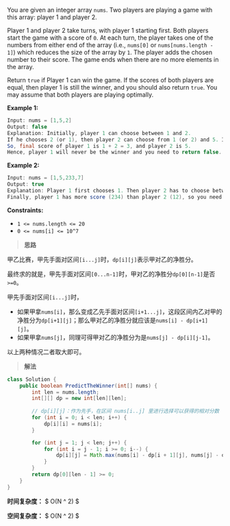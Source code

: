 You are given an integer array `nums`. Two players are playing a game with this array: player 1 and player 2.

Player 1 and player 2 take turns, with player 1 starting first. Both players start the game with a score of `0`. At each turn, the player takes one of the numbers from either end of the array (i.e., `nums[0]` or `nums[nums.length - 1]`) which reduces the size of the array by `1`. The player adds the chosen number to their score. The game ends when there are no more elements in the array.

Return `true` if Player 1 can win the game. If the scores of both players are equal, then player 1 is still the winner, and you should also return `true`. You may assume that both players are playing optimally.

 

**Example 1:**

```java
Input: nums = [1,5,2]
Output: false
Explanation: Initially, player 1 can choose between 1 and 2. 
If he chooses 2 (or 1), then player 2 can choose from 1 (or 2) and 5. If player 2 chooses 5, then player 1 will be left with 1 (or 2). 
So, final score of player 1 is 1 + 2 = 3, and player 2 is 5. 
Hence, player 1 will never be the winner and you need to return false.
```

**Example 2:**

```java
Input: nums = [1,5,233,7]
Output: true
Explanation: Player 1 first chooses 1. Then player 2 has to choose between 5 and 7. No matter which number player 2 choose, player 1 can choose 233.
Finally, player 1 has more score (234) than player 2 (12), so you need to return True representing player1 can win.
```

 

**Constraints:**

- `1 <= nums.length <= 20`
- `0 <= nums[i] <= 10^7`



> **思路**

甲乙比赛，甲先手面对区间`[i...j]`时，`dp[i][j]`表示甲对乙的净胜分。

最终求的就是，甲先手面对区间`[0...n-1]`时，甲对乙的净胜分`dp[0][n-1]`是否`>=0`。

甲先手面对区间`[i...j]`时，

- 如果甲拿`nums[i]`，那么变成乙先手面对区间`[i+1...j]`，这段区间内乙对甲的净胜分为`dp[i+1][j]`；那么甲对乙的净胜分就应该是`nums[i] - dp[i+1][j]`。
- 如果甲拿`nums[j]`，同理可得甲对乙的净胜分为是`nums[j] - dp[i][j-1]`。

以上两种情况二者取大即可。



> **解法**

```java
class Solution {
    public boolean PredictTheWinner(int[] nums) {
        int len = nums.length;
        int[][] dp = new int[len][len];
        
        // dp[i][j]：作为先手，在区间 nums[i..j] 里进行选择可以获得的相对分数
        for (int i = 0; i < len; i++) {
            dp[i][i] = nums[i];
        }

        for (int j = 1; j < len; j++) {
            for (int i = j - 1; i >= 0; i--) {
                dp[i][j] = Math.max(nums[i] - dp[i + 1][j], nums[j] - dp[i][j - 1]);
            }
        }
        return dp[0][len - 1] >= 0;
    }
}
```

**时间复杂度：** $ O(N ^ 2) $

**空间复杂度：** $ O(N ^ 2) $
